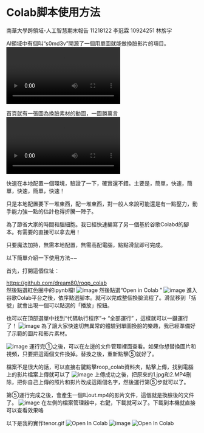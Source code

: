 # Colab脚本使用方法
南華大學跨領域-人工智慧期末報告 11218122 李冠霖 10924251 林旂宇

AI領域中有個叫“s0md3v”開源了一個用單圖就能做換臉影片的項目。
![Open In Colab](2e7d3d0c-ff8f-11ed-9445-3230499d93ea-v1_f4_t2_4MeL38Rc.mp4)

首頁就有一張圖為換臉素材的動圖，一圖勝萬言
![Open In Colab](635bb0a8-ff8f-11ed-a8a0-c2ffe91c690b-v1_f4_t2_Abw9L9AJ.mp4)

快速在本地配置一個環境，​​驗證了一下，確實還不錯。主要是，簡單，快速，簡單，快速，簡單，快速！

只是本地配置要下一堆東西，配一堆東西，對一般人來說可能還是有一點壓力，動手能力強一點的估計也得折騰一陣子。

為了節省大家的時間和腦細胞。我已經快速編寫了另一個基於谷歌Colabd的腳本。有需要的直接可以拿去用！

只要魔法加持，無需本地配置，無需高配電腦，點點滑鼠即可完成。

以下簡單介紹一下使用方法~~

首先，打開這個位址：

<https://github.com/dream80/roop_colab>  
然後點選紅色圈中的ipynb檔!
![image](v2-94a7325c17fddb7357a6b6e6f2914503_1440w.jpg)
然後點選“Open in Colab ”
![image](v2-e9266f950524950750ce2393b4727139_1440w.jpg)
進入谷歌Colab平台之後，依序點選腳本。就可以完成整個換臉流程了。滑鼠移到「括號」就會出現一個可以點選的「播放」按鈕。

也可以在頂部選單中找到“代碼執行程序”-> “全部運行” ，這樣就可以一鍵運行了！
![image](v2-a8854f717e5d96bbe4cae26ade58d29f_1440w.jpg)
為了讓大家快速切無異常的體驗到單圖換臉的樂趣，我已經準備好了示範的圖片和影片素材。

![image](v2-9078ad2ee452fcad846d94d5984206e7_1440w.jpg)
運行完①之後，可以在左邊的文件管理裡面查看。如果你想替換圖片和視頻，只要把這兩個文件換掉。替換之後，重新點擊⑤就好了。

檔案不是很大的話，可以直接右鍵點擊roop_colab資料夾，點擊上傳，找到電腦上的影片檔案上傳就可以了
![image](v2-77e4e166b7677f8275c45c988520aebc_1440w.jpg)
上傳成功之後，把原來的1.jpg和2.MP4刪除，把你自己上傳的照片和影片改成這兩個名字，然後運行第⑤步就可以了。

第⑤運行完成之後，會產生一個叫out.mp4的影片文件，這個就是換臉後的文件了。
![image](v2-01f386481324be0180a7c6f61c9e02a0_1440w.jpg)
在左側的檔案管理器中，右鍵，下載就可以了。下載到本機就直接可以查看效果咯

以下是我的實作tenor.gif
![Open In Colab](tenor.gif)
![image](2e7d3d0c-ff8f-11ed-9445-3230499d93ea-v1_f4_t2_4MeL38Rc.mp4g)
![Open In Colab](tenor.gif)
